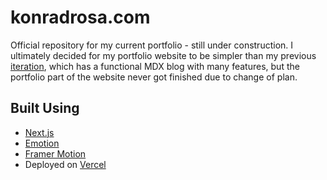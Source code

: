 # konradrosa.com

Official repository for my current portfolio - still under construction. I ultimately decided for my portfolio website to be simpler than my previous [iteration](https://github.com/kerekatu/personal-website-next-mdx), which has a functional MDX blog with many features, but the portfolio part of the website never got finished due to change of plan.

## Built Using

- [Next.js](https://nextjs.org/)
- [Emotion](https://emotion.sh/)
- [Framer Motion](https://www.framer.com/motion/)
- Deployed on [Vercel](https://vercel.com)

